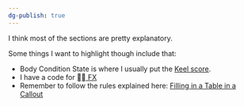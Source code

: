 ```yaml
---
dg-publish: true
---
```


I think most of the sections are pretty explanatory.

Some things I want to highlight though include that:
- Body Condition State is where I usually put the [Keel score](../Admin/Codes/Keel%20score.md).
- I have a code for [⛓️‍💥 FX](../Admin/Codes/Fracture.md)
- Remember to follow the rules explained here: [Filling in a Table in a Callout](./Filling%20in%20a%20Table%20in%20a%20Callout.md)
